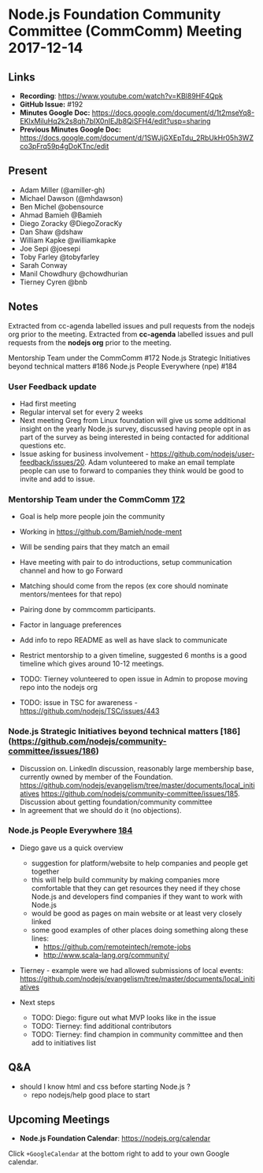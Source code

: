 # Node.js Foundation Community Committee (CommComm) Meeting 2017-12-14

## Links

* **Recording**: https://www.youtube.com/watch?v=KBl89HF4Qpk
* **GitHub Issue:** #192
* **Minutes Google Doc:** https://docs.google.com/document/d/1t2mseYq8-EKlxMiluHq2k2s8qh7bIX0nIEJb8QiSFH4/edit?usp=sharing
* **Previous Minutes Google Doc:** https://docs.google.com/document/d/1SWJjGXEpTdu_2RbUkHr05h3WZco3pFrq59p4gDoKTnc/edit

## Present

* Adam Miller (@amiller-gh)
* Michael Dawson (@mhdawson)
* Ben Michel @obensource
* Ahmad Bamieh @Bamieh
* Diego Zoracky @DiegoZoracKy
* Dan Shaw @dshaw
* William Kapke @williamkapke
* Joe Sepi @joesepi
* Toby Farley @tobyfarley
* Sarah Conway
* Manil Chowdhury @chowdhurian
* Tierney Cyren @bnb

## Notes

Extracted from cc-agenda labelled issues and pull requests from the nodejs org prior to the meeting.
Extracted from **cc-agenda** labelled issues and pull requests from the **nodejs org** prior to the meeting.

Mentorship Team under the CommComm #172
Node.js Strategic Initiatives beyond technical matters #186
Node.js People Everywhere (npe) #184

### User Feedback update

* Had first meeting
* Regular interval set for every 2 weeks
* Next meeting Greg from Linux foundation will give us some additional insight on the yearly
  Node.js survey, discussed having people opt in as part of the survey as being interested in
  being contacted for additional questions etc.
* Issue asking for business involvement - https://github.com/nodejs/user-feedback/issues/20.
  Adam volunteered to make an email template people can use to forward to companies they
  think would be good to invite and add to issue.

### Mentorship Team under the CommComm [172](https://github.com/nodejs/community-committee/issues/172)
* Goal is help more people join the community
* Working in https://github.com/Bamieh/node-ment 
* Will be sending pairs that they match an email
* Have meeting with pair to do introductions, setup communication channel and how to go
   Forward
* Matching should come from the repos (ex core should nominate mentors/mentees for 
   that repo)
* Pairing done by commcomm participants.
* Factor in language preferences
* Add info to repo README as well as have slack to communicate
* Restrict mentorship to a given timeline, suggested 6 months is a good timeline which
  gives around 10-12 meetings.

* TODO: Tierney volunteered to open issue in Admin to propose moving repo into the nodejs org
* TODO: issue in TSC for awareness - https://github.com/nodejs/TSC/issues/443

### Node.js Strategic Initiatives beyond technical matters [186] (https://github.com/nodejs/community-committee/issues/186)
* Discussion on. LinkedIn discussion, reasonably large membership base, currently owned by member of the
  Foundation. https://github.com/nodejs/evangelism/tree/master/documents/local_initiatives
https://github.com/nodejs/community-committee/issues/185. Discussion about getting foundation/community committee
* In agreement that we should do it (no objections).

### Node.js People Everywhere [184](https://github.com/nodejs/community-committee/issues/184)
* Diego gave us a quick overview
  * suggestion for platform/website to help companies and people get together
  * this will help build community by making companies more comfortable that they can get resources
     they need if they chose Node.js and developers find companies if they want to work with Node.js
  * would be good as pages on main website or at least very closely linked
  * some good examples of other places doing something along these lines:
    * https://github.com/remoteintech/remote-jobs
    * http://www.scala-lang.org/community/
* Tierney - example were we had allowed submissions of local events:
   https://github.com/nodejs/evangelism/tree/master/documents/local_initiatives

* Next steps 
  * TODO: Diego: figure out what MVP looks like in the issue 
  * TODO: Tierney: find additional contributors
  * TODO: Tierney: find champion in community committee and then add to initiatives list

## Q&A

* should I know html and css before starting Node.js ?
  * repo nodejs/help good place to start

## Upcoming Meetings

* **Node.js Foundation Calendar**: https://nodejs.org/calendar

Click `+GoogleCalendar` at the bottom right to add to your own Google calendar.


